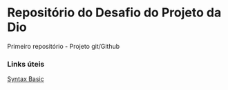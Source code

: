 # Repositório do Desafio do Projeto da Dio

Primeiro repositório - Projeto git/Github

### Links úteis
[Syntax Basic](https://www.markdownguide.org/basic-syntax/)
